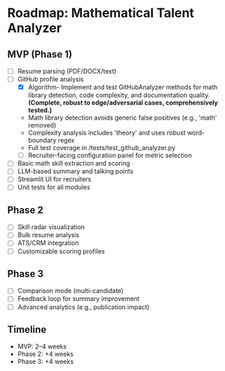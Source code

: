 # Roadmap: Mathematical Talent Analyzer

## MVP (Phase 1)
- [ ] Resume parsing (PDF/DOCX/text)
- [ ] GitHub profile analysis
  - [x] Algorithm- Implement and test GitHubAnalyzer methods for math library detection, code complexity, and documentation quality. **(Complete, robust to edge/adversarial cases, comprehensively tested.)**
  - Math library detection avoids generic false positives (e.g., 'math' removed)
  - Complexity analysis includes 'theory' and uses robust word-boundary regex
  - Full test coverage in /tests/test_github_analyzer.py
  - [ ] Recruiter-facing configuration panel for metric selection
- [ ] Basic math skill extraction and scoring
- [ ] LLM-based summary and talking points
- [ ] Streamlit UI for recruiters
- [ ] Unit tests for all modules

## Phase 2
- [ ] Skill radar visualization
- [ ] Bulk resume analysis
- [ ] ATS/CRM integration
- [ ] Customizable scoring profiles

## Phase 3
- [ ] Comparison mode (multi-candidate)
- [ ] Feedback loop for summary improvement
- [ ] Advanced analytics (e.g., publication impact)

## Timeline
- MVP: 2–4 weeks
- Phase 2: +4 weeks
- Phase 3: +4 weeks

